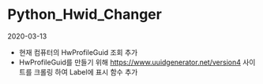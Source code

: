 # Python_Hwid_Changer

2020-03-13
- 현재 컴퓨터의 HwProfileGuid 조회 추가
- HwProfileGuid를 만들기 위해 https://www.uuidgenerator.net/version4 사이트를 크롤링 하여 Label에 표시 함수 추가 

